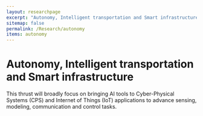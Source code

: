 ```yaml
---
layout: researchpage
excerpt: "Autonomy, Intelligent transportation and Smart infrastructure"
sitemap: false
permalink: /Research/autonomy
items: autonomy
---
```


# Autonomy, Intelligent transportation and Smart infrastructure

This thrust will broadly focus on bringing AI tools to Cyber-Physical Systems (CPS) and Internet of Things (IoT) applications to advance sensing, modeling, communication and control tasks.
